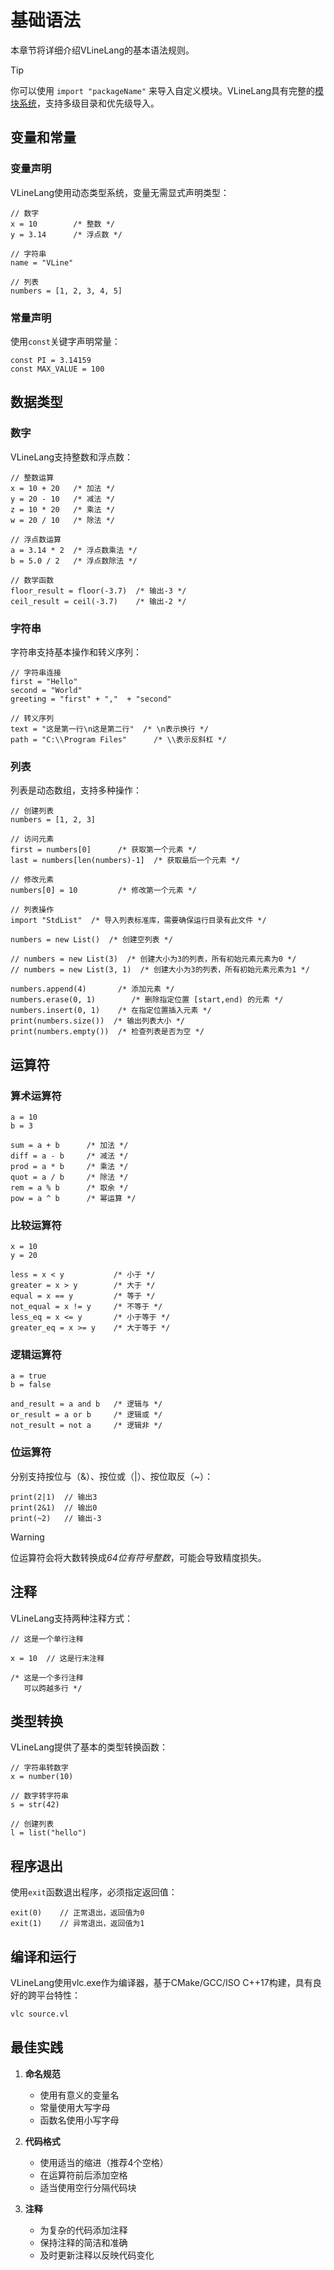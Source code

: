 # 基础语法

本章节将详细介绍VLineLang的基本语法规则。

> [!TIP]
> 你可以使用 `import "packageName"` 来导入自定义模块。VLineLang具有完整的[模块系统](./module-system.md)，支持多级目录和优先级导入。

## 变量和常量

### 变量声明

VLineLang使用动态类型系统，变量无需显式声明类型：

```vline
// 数字
x = 10        /* 整数 */
y = 3.14      /* 浮点数 */

// 字符串
name = "VLine"

// 列表
numbers = [1, 2, 3, 4, 5]
```

### 常量声明

使用`const`关键字声明常量：

```vline
const PI = 3.14159
const MAX_VALUE = 100
```

## 数据类型

### 数字

VLineLang支持整数和浮点数：

```vline
// 整数运算
x = 10 + 20   /* 加法 */
y = 20 - 10   /* 减法 */
z = 10 * 20   /* 乘法 */
w = 20 / 10   /* 除法 */

// 浮点数运算
a = 3.14 * 2  /* 浮点数乘法 */
b = 5.0 / 2   /* 浮点数除法 */

// 数学函数
floor_result = floor(-3.7)  /* 输出-3 */
ceil_result = ceil(-3.7)    /* 输出-2 */
```

### 字符串

字符串支持基本操作和转义序列：

```vline
// 字符串连接
first = "Hello"
second = "World"
greeting = "first" + ","  + "second"

// 转义序列
text = "这是第一行\n这是第二行"  /* \n表示换行 */
path = "C:\\Program Files"      /* \\表示反斜杠 */
```

### 列表

列表是动态数组，支持多种操作：

```vline
// 创建列表
numbers = [1, 2, 3]

// 访问元素
first = numbers[0]      /* 获取第一个元素 */
last = numbers[len(numbers)-1]  /* 获取最后一个元素 */

// 修改元素
numbers[0] = 10         /* 修改第一个元素 */

// 列表操作
import "StdList"  /* 导入列表标准库，需要确保运行目录有此文件 */

numbers = new List()  /* 创建空列表 */

// numbers = new List(3)  /* 创建大小为3的列表，所有初始元素元素为0 */
// numbers = new List(3, 1)  /* 创建大小为3的列表，所有初始元素元素为1 */

numbers.append(4)       /* 添加元素 */
numbers.erase(0, 1)        /* 删除指定位置 [start,end) 的元素 */
numbers.insert(0, 1)    /* 在指定位置插入元素 */
print(numbers.size())  /* 输出列表大小 */
print(numbers.empty())  /* 检查列表是否为空 */
```

## 运算符

### 算术运算符

```vline
a = 10
b = 3

sum = a + b      /* 加法 */
diff = a - b     /* 减法 */
prod = a * b     /* 乘法 */
quot = a / b     /* 除法 */
rem = a % b      /* 取余 */
pow = a ^ b      /* 幂运算 */
```

### 比较运算符

```vline
x = 10
y = 20

less = x < y           /* 小于 */
greater = x > y        /* 大于 */
equal = x == y         /* 等于 */
not_equal = x != y     /* 不等于 */
less_eq = x <= y       /* 小于等于 */
greater_eq = x >= y    /* 大于等于 */
```

### 逻辑运算符

```vline
a = true
b = false

and_result = a and b   /* 逻辑与 */
or_result = a or b     /* 逻辑或 */
not_result = not a     /* 逻辑非 */
```

### 位运算符

分别支持按位与（&）、按位或（|）、按位取反（~）：

```vline
print(2|1)  // 输出3
print(2&1)  // 输出0
print(~2)   // 输出-3
```

> [!WARNING]
> 位运算符会将大数转换成*64位有符号整数*，可能会导致精度损失。

## 注释

VLineLang支持两种注释方式：

```vline
// 这是一个单行注释

x = 10  // 这是行末注释

/* 这是一个多行注释
   可以跨越多行 */
```

## 类型转换

VLineLang提供了基本的类型转换函数：

```vline
// 字符串转数字
x = number(10)

// 数字转字符串
s = str(42)

// 创建列表
l = list("hello")
```

## 程序退出

使用`exit`函数退出程序，必须指定返回值：

```vline
exit(0)    // 正常退出，返回值为0
exit(1)    // 异常退出，返回值为1
```

## 编译和运行

VLineLang使用vlc.exe作为编译器，基于CMake/GCC/ISO C++17构建，具有良好的跨平台特性：

```bash
vlc source.vl
```

## 最佳实践

1. **命名规范**
   - 使用有意义的变量名
   - 常量使用大写字母
   - 函数名使用小写字母

2. **代码格式**
   - 使用适当的缩进（推荐4个空格）
   - 在运算符前后添加空格
   - 适当使用空行分隔代码块

3. **注释**
   - 为复杂的代码添加注释
   - 保持注释的简洁和准确
   - 及时更新注释以反映代码变化
